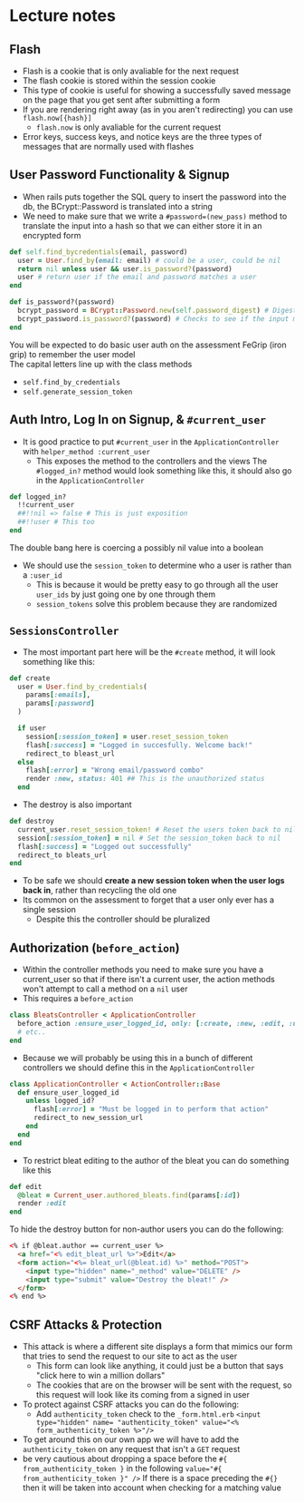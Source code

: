 # Lecture notes
## Flash
- Flash is a cookie that is only avaliable for the next request
- The flash cookie is stored within the session cookie
- This type of cookie is useful for showing a successfully saved message on the page that you get sent after submitting a form
- If you are rendering right away (as in you aren't redirecting) you can use `flash.now[{hash}]`
  - `flash.now` is only avaliable for the current request
- Error keys, success keys, and notice keys are the three types of messages that are normally used with flashes
## User Password Functionality & Signup
- When rails puts together the SQL query to insert the password into the db, the BCrypt::Password is translated into a string
- We need to make sure that we write a `#password=(new_pass)` method to translate the input into a hash so that we can either store it in an encrypted form
```ruby
def self.find_bycredentials(email, password)
  user = User.find_by(email: email) # could be a user, could be nil
  return nil unless user && user.is_password?(password)
  user # return user if the email and password matches a user
end

def is_password?(password)
  bcrypt_password = BCrypt::Password.new(self.password_digest) # Digests password
  bcrypt_password.is_password?(password) # Checks to see if the input matches the hashed password
end
```
You will be expected to do basic user auth on the assessment
FeGrip (iron grip) to remember the user model  
The capital letters line up with the class methods
- `self.find_by_credentials`
- `self.generate_session_token`

## Auth Intro, Log In on Signup, & `#current_user`
- It is good practice to put `#current_user` in the `ApplicationController` with `helper_method :current_user`
  - This exposes the method to the controllers and the views
The `#logged_in?` method would look something like this, it should also go in the `ApplicationController`
```ruby
def logged_in?
  !!current_user
  ##!!nil => false # This is just exposition
  ##!!user # This too
end
```
The double bang here is coercing a possibly nil value into a boolean  
  
- We should use the `session_token` to determine who a user is rather than a `:user_id`
  - This is because it would be pretty easy to go through all the user `user_ids` by just going one by one through them
  - `session_tokens` solve this problem because they are randomized
## `SessionsController`
- The most important part here will be the `#create` method, it will look something like this:
```ruby
def create
  user = User.find_by_credentials(
    params[:emails],
    params[:password]
  )

  if user
    session[:session_token] = user.reset_session_token
    flash[:success] = "Logged in succesfully. Welcome back!"
    redirect_to bleast_url
  else
    flash[:error] = "Wrong email/password combo"
    render :new, status: 401 ## This is the unauthorized status
  end
```
- The destroy is also important
```ruby
def destroy
  current_user.reset_session_token! # Reset the users token back to nil
  session[:session_token] = nil # Set the session_token back to nil
  flash[:success] = "Logged out successfully"
  redirect_to bleats_url
end
```
- To be safe we should **create a new session token when the user logs back in**, rather than recycling the old one
- Its common on the assessment to forget that a user only ever has a single session
  - Despite this the controller should be pluralized
## Authorization (`before_action`)
- Within the controller methods you need to make sure you have a current_user so that if there isn't a current user, the action methods won't attempt to call a method on a `nil` user
- This requires a `before_action`
```ruby
class BleatsController < ApplicationController
  before_action :ensure_user_logged_id, only: [:create, :new, :edit, :update, :destroy] #Only users who are logged in can create a bleat
  # etc..
end
```
- Because we will probably be using this in a bunch of different controllers we should define this in the `ApplicationController`
```ruby
class ApplicationController < ActionController::Base
  def ensure_user_logged_id
    unless logged_id?
	  flash[:error] = "Must be logged in to perform that action"
	  redirect_to new_session_url
	end
  end
end
```
- To restrict bleat editing to the author of the bleat you can do something like this
```ruby
def edit
  @bleat = Current_user.authored_bleats.find(params[:id])
  render :edit
end
```
To hide the destroy button for non-author users you can do the following:
```html
<% if @bleat.author == current_user %>
  <a href="<% edit_bleat_url %>">Edit</a>
  <form action="<%= bleat_url(@bleat.id) %>" method="POST">
    <input type="hidden" name="_method" value="DELETE" />
    <input type="submit" value="Destroy the bleat!" />
  </form>
<% end %>
```
## CSRF Attacks & Protection
- This attack is where a different site displays a form that mimics our form that tries to send the request to our site to act as the user
  - This form can look like anything, it could just be a button that says "click here to win a million dollars"
  - The cookies that are on the browser will be sent with the request, so this request will look like its coming from a signed in user
- To protect against CSRF attacks you can do the following:
  - Add `authenticity_token` check to the `_form.html.erb`
  `<input type="hidden" name= "authenticity_token" value="<% form_authenticity_token %>"/>`
- To get around this on our own app we will have to add the `authenticity_token` on any request that isn't a `GET` request
- be very cautious about dropping a space before the `#{ from_authenticity_token }` in the following
`value="#{ from_authenticity_token }" />`
If there is a space preceding the `#{}` then it will be taken into account when checking for a matching value
